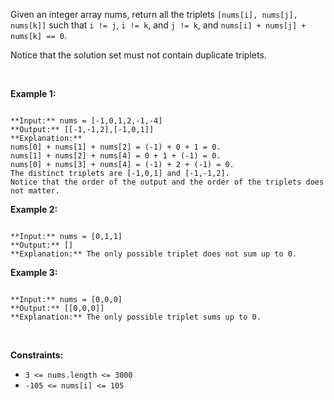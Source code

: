 Given an integer array nums, return all the triplets `[nums[i], nums[j], nums[k]]` such that `i != j`, `i != k`, and `j != k`, and `nums[i] + nums[j] + nums[k] == 0`.


Notice that the solution set must not contain duplicate triplets.


 


**Example 1:**



```

**Input:** nums = [-1,0,1,2,-1,-4]
**Output:** [[-1,-1,2],[-1,0,1]]
**Explanation:** 
nums[0] + nums[1] + nums[2] = (-1) + 0 + 1 = 0.
nums[1] + nums[2] + nums[4] = 0 + 1 + (-1) = 0.
nums[0] + nums[3] + nums[4] = (-1) + 2 + (-1) = 0.
The distinct triplets are [-1,0,1] and [-1,-1,2].
Notice that the order of the output and the order of the triplets does not matter.

```

**Example 2:**



```

**Input:** nums = [0,1,1]
**Output:** []
**Explanation:** The only possible triplet does not sum up to 0.

```

**Example 3:**



```

**Input:** nums = [0,0,0]
**Output:** [[0,0,0]]
**Explanation:** The only possible triplet sums up to 0.

```

 


**Constraints:**


* `3 <= nums.length <= 3000`
* `-105 <= nums[i] <= 105`


